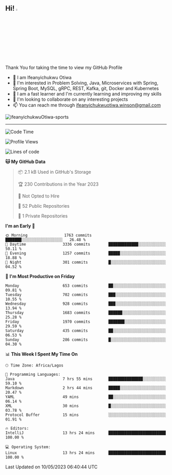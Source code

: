 <!-- BLOG-POST-LIST:START --><!-- BLOG-POST-LIST:END -->

## Hi! <img src="https://media.giphy.com/media/hvRJCLFzcasrR4ia7z/giphy.gif" width="4%"> 

Thank You for taking the time to view my GitHub Profile

- 👋 I am Ifeanyichukwu Otiwa
- 👀 I'm interested in Problem Solving, Java, Microservices with Spring, Spring Boot, MySQL, gRPC, REST, Kafka, git, Docker and Kubernetes
- 🌱 I am a fast learner and I'm currently learning and improving my skills
- 💞️ I'm looking to collaborate on any interesting projects
- 📫 You can reach me through ifeanyichukwuotiwa.winson@gmail.com

<p align="left" marginTop="10px"> <img src="https://komarev.com/ghpvc/?username=ifeanyichukwuOtiwa-sports&label=Profile%20views&color=0e75b6&style=for-the-badge" alt="ifeanyichukwuOtiwa-sports" /> </p>

***

<!--START_SECTION:waka-->
![Code Time](http://img.shields.io/badge/Code%20Time-1%2C361%20hrs%2023%20mins-blue)

![Profile Views](http://img.shields.io/badge/Profile%20Views-0-blue)

![Lines of code](https://img.shields.io/badge/From%20Hello%20World%20I%27ve%20Written-2.3%20million%20lines%20of%20code-blue)

**🐱 My GitHub Data** 

> 📦 2.1 kB Used in GitHub's Storage 
 > 
> 🏆 230 Contributions in the Year 2023
 > 
> 🚫 Not Opted to Hire
 > 
> 📜 52 Public Repositories 
 > 
> 🔑 1 Private Repositories 
 > 
**I'm an Early 🐤** 

```text
🌞 Morning                1763 commits        ███████░░░░░░░░░░░░░░░░░░   26.48 % 
🌆 Daytime                3336 commits        █████████████░░░░░░░░░░░░   50.11 % 
🌃 Evening                1257 commits        █████░░░░░░░░░░░░░░░░░░░░   18.88 % 
🌙 Night                  301 commits         █░░░░░░░░░░░░░░░░░░░░░░░░   04.52 % 
```
📅 **I'm Most Productive on Friday** 

```text
Monday                   653 commits         ██░░░░░░░░░░░░░░░░░░░░░░░   09.81 % 
Tuesday                  702 commits         ███░░░░░░░░░░░░░░░░░░░░░░   10.55 % 
Wednesday                928 commits         ███░░░░░░░░░░░░░░░░░░░░░░   13.94 % 
Thursday                 1683 commits        ██████░░░░░░░░░░░░░░░░░░░   25.28 % 
Friday                   1970 commits        ███████░░░░░░░░░░░░░░░░░░   29.59 % 
Saturday                 435 commits         ██░░░░░░░░░░░░░░░░░░░░░░░   06.53 % 
Sunday                   286 commits         █░░░░░░░░░░░░░░░░░░░░░░░░   04.30 % 
```


📊 **This Week I Spent My Time On** 

```text
🕑︎ Time Zone: Africa/Lagos

💬 Programming Languages: 
Java                     7 hrs 55 mins       ███████████████░░░░░░░░░░   59.10 % 
Markdown                 2 hrs 44 mins       █████░░░░░░░░░░░░░░░░░░░░   20.47 % 
YAML                     49 mins             ██░░░░░░░░░░░░░░░░░░░░░░░   06.14 % 
XML                      30 mins             █░░░░░░░░░░░░░░░░░░░░░░░░   03.78 % 
Protocol Buffer          15 mins             ░░░░░░░░░░░░░░░░░░░░░░░░░   01.91 % 

🔥 Editors: 
IntelliJ                 13 hrs 24 mins      █████████████████████████   100.00 % 

💻 Operating System: 
Linux                    13 hrs 24 mins      █████████████████████████   100.00 % 
```


 Last Updated on 10/05/2023 06:40:44 UTC
<!--END_SECTION:waka-->

<!--
<p align="center">
![trophy](https://github-profile-trophy.vercel.app/?username=ifeanyichukwuOtiwa-sports&theme=onedark) (https://github.com/ryo-ma/github-profile-trophy)
</p>
-->

<!---
ifeanyi-otiwa/ifeanyi-otiwa is a ✨ special ✨ repository because its `README.md` (this file) appears on your GitHub profile.
You can click the Preview link to take a look at your changes.
--->
